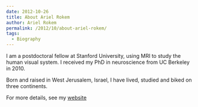 ```yaml
---
date: 2012-10-26
title: About Ariel Rokem
author: Ariel Rokem
permalink: /2012/10/about-ariel-rokem/
tags:
  - Biography
---
```

I am a postdoctoral fellow at Stanford University, using MRI to study the human visual system. I received my PhD in neuroscience from UC Berkeley in 2010.

Born and raised in West Jerusalem, Israel, I have lived, studied and biked on three continents.

For more details, see my [website][1]

 [1]: http://arokem.org
